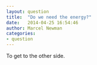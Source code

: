 ```yaml
---
layout: question
title:  "Do we need the energy?"
date:   2014-04-25 16:54:46
author: Marcel Newman
categories:
- question
---
```

To get to the other side.
